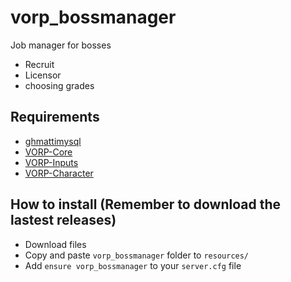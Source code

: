 # vorp_bossmanager
Job manager for bosses

* Recruit
* Licensor
* choosing grades

## Requirements
- [ghmattimysql](https://github.com/GHMatti/ghmattimysql/releases)
- [VORP-Core](https://github.com/VORPCORE/VORP-Core/releases)
- [VORP-Inputs](https://github.com/VORPCORE/VORP-Inputs/releases)
- [VORP-Character](https://github.com/VORPCORE/VORP-Character/releases)

## How to install (Remember to download the lastest releases)
* Download files
* Copy and paste ``vorp_bossmanager`` folder to ``resources/``
* Add ``ensure vorp_bossmanager`` to your ``server.cfg`` file

